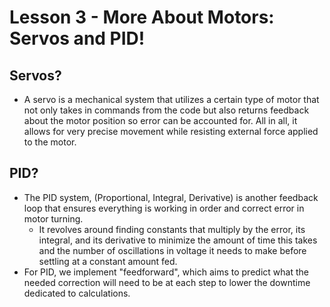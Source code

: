 # Lesson 3 - More About Motors: Servos and PID!

## Servos?

- A servo is a mechanical system that utilizes a certain type of motor that not only takes in commands from the code but also returns feedback about the motor position so error can be accounted for. All in all, it allows for very precise movement while resisting external force applied to the motor.

## PID?

- The PID system, (Proportional, Integral, Derivative) is another feedback loop that ensures everything is working in order and correct error in motor turning.
    - It revolves around finding constants that multiply by the error, its integral, and its derivative to minimize the amount of time this takes and the number of oscillations in voltage it needs to make before settling at a constant amount fed.
- For PID, we implement "feedforward", which aims to predict what the needed correction will need to be at each step to lower the downtime dedicated to calculations.